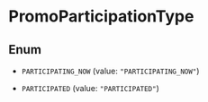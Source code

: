 

# PromoParticipationType

## Enum


* `PARTICIPATING_NOW` (value: `"PARTICIPATING_NOW"`)

* `PARTICIPATED` (value: `"PARTICIPATED"`)



